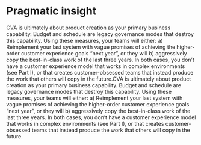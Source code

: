 # Pragmatic insight

CVA is ultimately about product creation as your primary business capability. Budget and schedule are legacy governance modes that destroy this capability. Using these measures, your teams will either: a\) Reimplement your last system with vague promises of achieving the higher-order customer experience goals “next year”, or they will b\) aggressively copy the best-in-class work of the last three years. In both cases, you don’t have a customer experience model that works in complex environments \(see Part I\), or that creates customer-obsessed teams that instead produce the work that others will copy in the future.CVA is ultimately about product creation as your primary business capability. Budget and schedule are legacy governance modes that destroy this capability. Using these measures, your teams will either: a\) Reimplement your last system with vague promises of achieving the higher-order customer experience goals “next year”, or they will b\) aggressively copy the best-in-class work of the last three years. In both cases, you don’t have a customer experience model that works in complex environments \(see Part I\), or that creates customer-obsessed teams that instead produce the work that others will copy in the future.

